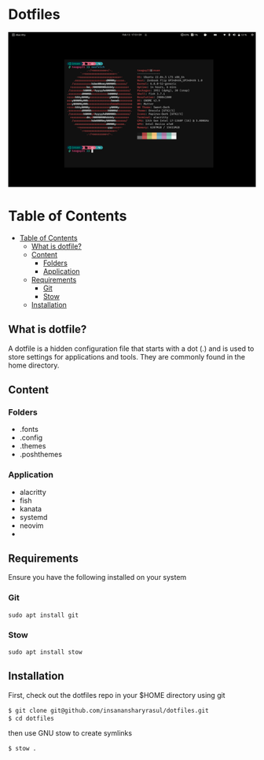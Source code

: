<h1> Dotfiles </h1>


![image](assets/ss1.png)

#  Table of Contents
- [Table of Contents](#table-of-contents)
  - [What is dotfile?](#what-is-dotfile)
  - [Content](#content)
    - [Folders](#folders)
    - [Application](#application)
  - [Requirements](#requirements)
    - [Git](#git)
    - [Stow](#stow)
  - [Installation](#installation)


## What is dotfile?

A dotfile is a hidden configuration file that starts with a dot (.) and is used to store settings for applications and tools. They are commonly found in the home directory. 

## Content

### Folders
- .fonts
- .config 
- .themes
- .poshthemes
### Application
- alacritty
- fish
- kanata
- systemd
- neovim
- 

## Requirements

Ensure you have the following installed on your system

### Git

```
sudo apt install git
```

### Stow

```
sudo apt install stow
```

## Installation

First, check out the dotfiles repo in your $HOME directory using git

```
$ git clone git@github.com/insanansharyrasul/dotfiles.git
$ cd dotfiles
```

then use GNU stow to create symlinks

```
$ stow .
```